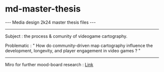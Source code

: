 # md-master-thesis

--- Media design 2k24 master thesis files ---

---

Subject : the process & comunity of videogame cartography.

Problematic : " How do community-driven map cartography influence the development, longevity, and player engagement in video games ?  "

---

Miro for further mood-board research :  [Link](https://miro.com/app/board/uXjVKbh04AI=/)